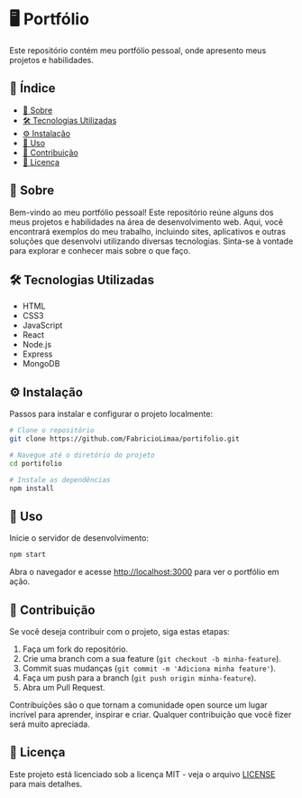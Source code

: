 ﻿# 🖥️ Portfólio

Este repositório contém meu portfólio pessoal, onde apresento meus projetos e habilidades.

## 📑 Índice

- [📖 Sobre](#-sobre)
- [🛠️ Tecnologias Utilizadas](#-tecnologias-utilizadas)
- [⚙️ Instalação](#-instalação)
- [🚀 Uso](#-uso)
- [🤝 Contribuição](#-contribuição)
- [📜 Licença](#-licença)

## 📖 Sobre

Bem-vindo ao meu portfólio pessoal! Este repositório reúne alguns dos meus projetos e habilidades na área de desenvolvimento web. Aqui, você encontrará exemplos do meu trabalho, incluindo sites, aplicativos e outras soluções que desenvolvi utilizando diversas tecnologias. Sinta-se à vontade para explorar e conhecer mais sobre o que faço.

## 🛠️ Tecnologias Utilizadas

- HTML
- CSS3
- JavaScript
- React
- Node.js
- Express
- MongoDB

## ⚙️ Instalação

Passos para instalar e configurar o projeto localmente:

```bash
# Clone o repositório
git clone https://github.com/FabricioLimaa/portifolio.git

# Navegue até o diretório do projeto
cd portifolio

# Instale as dependências
npm install
```

## 🚀 Uso

Inicie o servidor de desenvolvimento:

```bash
npm start
```

Abra o navegador e acesse [http://localhost:3000](http://localhost:3000) para ver o portfólio em ação.

## 🤝 Contribuição

Se você deseja contribuir com o projeto, siga estas etapas:

1. Faça um fork do repositório.
2. Crie uma branch com a sua feature (`git checkout -b minha-feature`).
3. Commit suas mudanças (`git commit -m 'Adiciona minha feature'`).
4. Faça um push para a branch (`git push origin minha-feature`).
5. Abra um Pull Request.

Contribuições são o que tornam a comunidade open source um lugar incrível para aprender, inspirar e criar. Qualquer contribuição que você fizer será muito apreciada.

## 📜 Licença

Este projeto está licenciado sob a licença MIT - veja o arquivo [LICENSE](LICENSE) para mais detalhes.